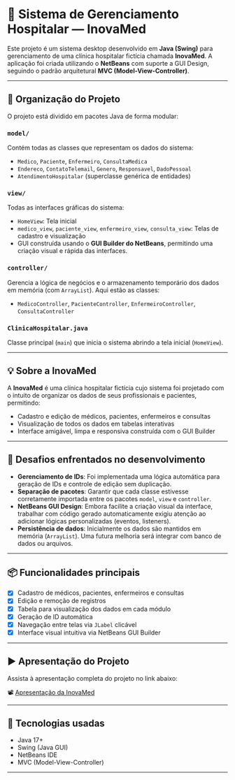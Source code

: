 # 🏥 Sistema de Gerenciamento Hospitalar — InovaMed

Este projeto é um sistema desktop desenvolvido em **Java (Swing)** para gerenciamento de uma clínica hospitalar fictícia chamada **InovaMed**. A aplicação foi criada utilizando o **NetBeans** com suporte a GUI Design, seguindo o padrão arquitetural **MVC (Model-View-Controller)**.

---

## 📁 Organização do Projeto

O projeto está dividido em pacotes Java de forma modular:

### `model/`
Contém todas as classes que representam os dados do sistema:
- `Medico`, `Paciente`, `Enfermeiro`, `ConsultaMedica`
- `Endereco`, `ContatoTelemail`, `Genero`, `Responsavel`, `DadoPessoal`
- `AtendimentoHospitalar` (superclasse genérica de entidades)

### `view/`
Todas as interfaces gráficas do sistema:
- `HomeView`: Tela inicial
- `medico_view`, `paciente_view`, `enfermeiro_view`, `consulta_view`: Telas de cadastro e visualização
- GUI construída usando o **GUI Builder do NetBeans**, permitindo uma criação visual e rápida das interfaces.

### `controller/`
Gerencia a lógica de negócios e o armazenamento temporário dos dados em memória (com `ArrayList`). Aqui estão as classes:
- `MedicoController`, `PacienteController`, `EnfermeiroController`, `ConsultaController`

### `ClinicaHospitalar.java`
Classe principal (`main`) que inicia o sistema abrindo a tela inicial (`HomeView`).

---

## 💡 Sobre a InovaMed

A **InovaMed** é uma clínica hospitalar fictícia cujo sistema foi projetado com o intuito de organizar os dados de seus profissionais e pacientes, permitindo:

- Cadastro e edição de médicos, pacientes, enfermeiros e consultas
- Visualização de todos os dados em tabelas interativas
- Interface amigável, limpa e responsiva construída com o GUI Builder

---

## 🔧 Desafios enfrentados no desenvolvimento

- **Gerenciamento de IDs**: Foi implementada uma lógica automática para geração de IDs e controle de edição sem duplicação.
- **Separação de pacotes**: Garantir que cada classe estivesse corretamente importada entre os pacotes `model`, `view` e `controller`.
- **NetBeans GUI Design**: Embora facilite a criação visual da interface, trabalhar com código gerado automaticamente exigiu atenção ao adicionar lógicas personalizadas (eventos, listeners).
- **Persistência de dados**: Inicialmente os dados são mantidos em memória (`ArrayList`). Uma futura melhoria será integrar com banco de dados ou arquivos.

---

## 📦 Funcionalidades principais

- [x] Cadastro de médicos, pacientes, enfermeiros e consultas
- [x] Edição e remoção de registros
- [x] Tabela para visualização dos dados em cada módulo
- [x] Geração de ID automática
- [x] Navegação entre telas via `JLabel` clicável
- [x] Interface visual intuitiva via NetBeans GUI Builder

---

## ▶️ Apresentação do Projeto

Assista à apresentação completa do projeto no link abaixo:

📽️ [Apresentação da InovaMed](https://drive.google.com/file/d/1Qv6jxk_eyA5U_eMIZLFYWMUqG0HWD5Qg/view?usp=drive_link)

---

## 🚀 Tecnologias usadas

- Java 17+
- Swing (Java GUI)
- NetBeans IDE
- MVC (Model-View-Controller)

---
